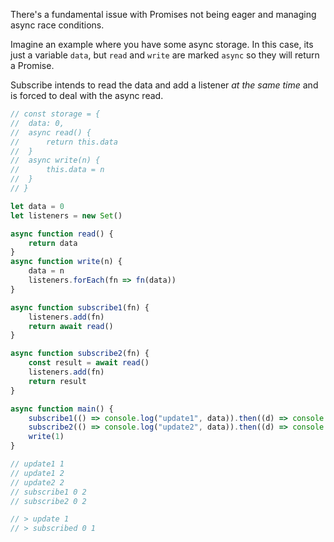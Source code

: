 

There's a fundamental issue with Promises not being eager and managing async race conditions.

Imagine an example where you have some async storage. In this case, its just a variable `data`, but `read` and `write` are marked `async` so they will return a Promise.

Subscribe intends to read the data and add a listener *at the same time* and is forced to deal with the async read.

```ts
// const storage = {
// 	data: 0,
// 	async read() {
// 		return this.data
// 	}
// 	async write(n) {
// 		this.data = n
// 	}
// }

let data = 0
let listeners = new Set()

async function read() {
	return data
}
async function write(n) {
	data = n
	listeners.forEach(fn => fn(data))
}

async function subscribe1(fn) {
	listeners.add(fn)
	return await read()
}

async function subscribe2(fn) {
	const result = await read()
	listeners.add(fn)
	return result
}

async function main() {
	subscribe1(() => console.log("update1", data)).then((d) => console.log("subscribe1", d, data))
	subscribe2(() => console.log("update2", data)).then((d) => console.log("subscribe2", d, data))
	write(1)
}

// update1 1
// update1 2
// update2 2
// subscribe1 0 2
// subscribe2 0 2

// > update 1
// > subscribed 0 1
```